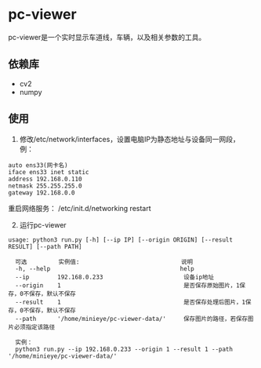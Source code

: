 # pc-viewer
pc-viewer是一个实时显示车道线，车辆，以及相关参数的工具。

## 依赖库
* cv2
* numpy

## 使用
1. 修改/etc/network/interfaces，设置电脑IP为静态地址与设备同一网段，
例：

```shell
auto ens33(网卡名)
iface ens33 inet static
address 192.168.0.110
netmask 255.255.255.0
gateway 192.168.0.0
```
重启网络服务： /etc/init.d/networking restart

2. 运行pc-viewer

```shell
usage: python3 run.py [-h] [--ip IP] [--origin ORIGIN] [--result RESULT] [--path PATH]

  可选         实例值:                             说明
  -h, --help                                     help
  --ip        192.168.0.233                       设备ip地址
  --origin    1                                   是否保存原始图片，1保存，0不保存，默认不保存
  --result    1                                   是否保存处理后图片，1保存，0不保存，默认不保存
  --path      '/home/minieye/pc-viewer-data/'     保存图片的路径，若保存图片必须指定该路径
  
  实例：
  python3 run.py --ip 192.168.0.233 --origin 1 --result 1 --path '/home/minieye/pc-viewer-data/'
```
